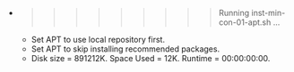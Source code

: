 * >>>>>>>>> Running inst-min-con-01-apt.sh ...
  * Set APT to use local repository first.
  * Set APT to skip installing recommended packages.
  * Disk size = 891212K. Space Used = 12K. Runtime = 00:00:00:00.
